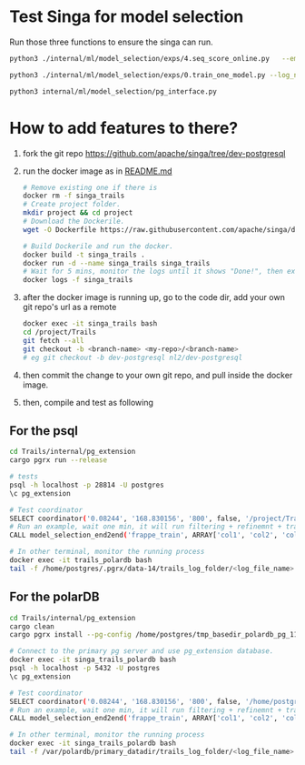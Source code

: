 # Test Singa for model selection

Run those three functions to ensure the singa can run.

```bash
python3 ./internal/ml/model_selection/exps/4.seq_score_online.py   --embedding_cache_filtering=True   --models_explore=10   --tfmem=synflow   --log_name=score_based   --search_space=mlp_sp   --num_layers=4   --hidden_choice_len=20   --base_dir=./dataset   --num_labels=2   --device=cpu   --batch_size=32   --dataset=frappe   --nfeat=5500   --nfield=10   --nemb=10   --workers=0   --result_dir=./exp_result/   --log_folder=log_foler

python3 ./internal/ml/model_selection/exps/0.train_one_model.py --log_name=train_log --search_space=mlp_sp --base_dir=./dataset --num_labels=2 --device=cpu --batch_size=10 --lr=0.01 --epoch=5 --iter_per_epoch=2000 --dataset=frappe --nfeat=5500 --nfield=10 --nemb=10 --workers=0 --result_dir=./exp_result/   --log_folder=log_foler

python3 internal/ml/model_selection/pg_interface.py
```

# How to add features to there?

1. fork the git repo https://github.com/apache/singa/tree/dev-postgresql

2. run the docker image as in [README.md](https://github.com/apache/singa/blob/dev-postgresql/examples/model_selection/Trails/README.md)

   ```bash
   # Remove existing one if there is 
   docker rm -f singa_trails
   # Create project folder.
   mkdir project && cd project
   # Download the Dockerile.
   wget -O Dockerfile https://raw.githubusercontent.com/apache/singa/dev-postgresql/examples/model_selection/Trails/singa.psql.Dockerfile
   
   # Build Dockerile and run the docker.
   docker build -t singa_trails .
   docker run -d --name singa_trails singa_trails
   # Wait for 5 mins, monitor the logs until it shows "Done!", then exit the monitor
   docker logs -f singa_trails
   ```

3. after the docker image is running up, go to the code dir, add your own git repo's url as a remote

   ```bash
   docker exec -it singa_trails bash
   cd /project/Trails
   git fetch --all
   git checkout -b <branch-name> <my-repo>/<branch-name>
   # eg git checkout -b dev-postgresql nl2/dev-postgresql
   ```

4. then commit the change to your own git repo, and pull inside the docker image.

5. then, compile and test as following 

## For the psql

```bash
cd Trails/internal/pg_extension
cargo pgrx run --release

# tests
psql -h localhost -p 28814 -U postgres
\c pg_extension

# Test coordinator
SELECT coordinator('0.08244', '168.830156', '800', false, '/project/Trails/internal/ml/model_selection/config.ini');
# Run an example, wait one min, it will run filtering + refinemnt + training the selected model.
CALL model_selection_end2end('frappe_train', ARRAY['col1', 'col2', 'col3', 'col4','col5','col6','col7','col8','col9','col10', 'label'], '10', '/project/Trails/internal/ml/model_selection/config.ini');

# In other terminal, monitor the running process
docker exec -it trails_polardb bash
tail -f /home/postgres/.pgrx/data-14/trails_log_folder/<log_file_name>
```

## For the polarDB

```bash
cd Trails/internal/pg_extension
cargo clean
cargo pgrx install --pg-config /home/postgres/tmp_basedir_polardb_pg_1100_bld/bin/pg_config

# Connect to the primary pg server and use pg_extension database.
docker exec -it singa_trails_polardb bash
psql -h localhost -p 5432 -U postgres 
\c pg_extension

# Test coordinator
SELECT coordinator('0.08244', '168.830156', '800', false, '/home/postgres/Trails/internal/ml/model_selection/config.ini');
# Run an example, wait one min, it will run filtering + refinemnt + training the selected model.
CALL model_selection_end2end('frappe_train', ARRAY['col1', 'col2', 'col3', 'col4','col5','col6','col7','col8','col9','col10', 'label'], '10', '/home/postgres/Trails/internal/ml/model_selection/config.ini');

# In other terminal, monitor the running process
docker exec -it singa_trails_polardb bash
tail -f /var/polardb/primary_datadir/trails_log_folder/<log_file_name>
```

